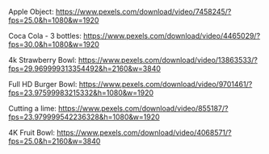Apple Object: https://www.pexels.com/download/video/7458245/?fps=25.0&h=1080&w=1920

Coca Cola - 3 bottles: https://www.pexels.com/download/video/4465029/?fps=30.0&h=1080&w=1920

4k Strawberry Bowl: https://www.pexels.com/download/video/13863533/?fps=29.969999313354492&h=2160&w=3840

Full HD Burger Bowl: https://www.pexels.com/download/video/9701461/?fps=23.97599983215332&h=1080&w=1920

Cutting a lime: https://www.pexels.com/download/video/855187/?fps=23.979999542236328&h=1080&w=1920

4K Fruit Bowl: https://www.pexels.com/download/video/4068571/?fps=25.0&h=2160&w=3840


